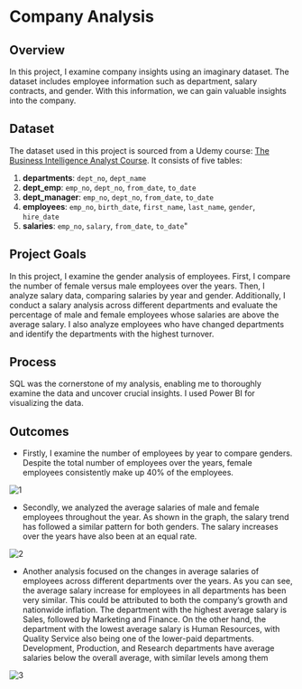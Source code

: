 # Company Analysis

## Overview 

In this project, I examine company insights using an imaginary dataset. The dataset includes employee information such as department, salary contracts, and gender. With this information, we can gain valuable insights into the company.

## Dataset

The dataset used in this project is sourced from a Udemy course: [The Business Intelligence Analyst Course](https://www.udemy.com/course/the-business-intelligence-analyst-course-2018/?couponCode=KEEPLEARNING). It consists of five tables:
1. **departments**: `dept_no`, `dept_name`
2. **dept_emp**: `emp_no`, `dept_no`, `from_date`, `to_date`
3. **dept_manager**: `emp_no`, `dept_no`, `from_date`, `to_date`
4. **employees**: `emp_no`, `birth_date`, `first_name`, `last_name`, `gender`, `hire_date`
5. **salaries**: `emp_no`, `salary`, `from_date`, `to_date`"

## Project Goals

In this project, I examine the gender analysis of employees. First, I compare the number of female versus male employees over the years. Then, I analyze salary data, comparing salaries by year and gender. Additionally, I conduct a salary analysis across different departments and evaluate the percentage of male and female employees whose salaries are above the average salary. I also analyze employees who have changed departments and identify the departments with the highest turnover.

## Process

SQL was the cornerstone of my analysis, enabling me to thoroughly examine the data and uncover crucial insights. I used Power BI for visualizing the data.

## Outcomes

- Firstly, I examine the number of employees by year to compare genders. Despite the total number of employees over the years, female employees consistently make up 40% of the employees.

![1](https://github.com/user-attachments/assets/3865d10c-9700-49c0-b7ee-f199b8a70cee)

- Secondly, we analyzed the average salaries of male and female employees throughout the year. As shown in the graph, the salary trend has followed a similar pattern for both genders. The salary increases over the years have also been at an equal rate.

![2](https://github.com/user-attachments/assets/6944dbce-1629-4e77-b96b-c85b3aaacb33)

- Another analysis focused on the changes in average salaries of employees across different departments over the years. As you can see, the average salary increase for employees in all departments has been very similar. This could be attributed to both the company’s growth and nationwide inflation. The department with the highest average salary is Sales, followed by Marketing and Finance. On the other hand, the department with the lowest average salary is Human Resources, with Quality Service also being one of the lower-paid departments. Development, Production, and Research departments have average salaries below the overall average, with similar levels among them

![3](https://github.com/user-attachments/assets/85dfed34-5989-4200-9bf6-4d4978ffb307)



